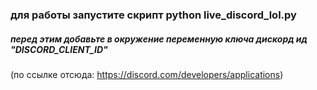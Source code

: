 ### для работы запустите скрипт python live_discord_lol.py<br>
##### перед этим добавьте в окружение переменную ключа дискорд ид **"DISCORD_CLIENT_ID"**<br>
(по ссылке отсюда: https://discord.com/developers/applications)

